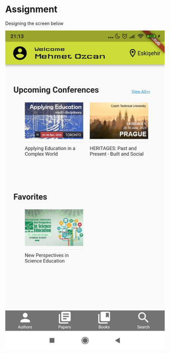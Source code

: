 # Assignment

Designing the screen below

![Alt text](https://raw.githubusercontent.com/emrecanoner/FlutterDesign1/master/Screenshot/Screenshot.jpeg "Assignment")

